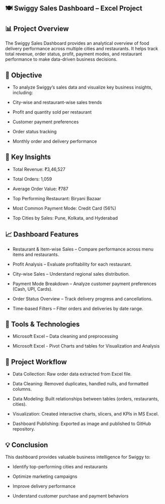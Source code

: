 ## 🍽️ Swiggy Sales Dashboard – Excel Project
## 📊 Project Overview

The Swiggy Sales Dashboard provides an analytical overview of food delivery performance across multiple cities and restaurants.
It helps track total revenue, order status, profit, payment modes, and restaurant performance to make data-driven business decisions.



## 🚀 Objective

- To analyze Swiggy’s sales data and visualize key business insights, including:

- City-wise and restaurant-wise sales trends

- Profit and quantity sold per restaurant

- Customer payment preferences

- Order status tracking

- Monthly order and delivery performance



## 🧠 Key Insights

- Total Revenue: ₹3,46,527

- Total Orders: 1,059

- Average Order Value: ₹787

- Top Performing Restaurant: Biryani Bazaar

- Most Common Payment Mode: Credit Card (56%)

- Top Cities by Sales: Pune, Kolkata, and Hyderabad



## 📈 Dashboard Features

- Restaurant & Item-wise Sales – Compare performance across menu items and restaurants.

- Profit Analysis – Evaluate profitability for each restaurant.

- City-wise Sales – Understand regional sales distribution.

- Payment Mode Breakdown – Analyze customer payment preferences (Cash, UPI, Cards).

- Order Status Overview – Track delivery progress and cancellations.

- Time-based Filters – Filter orders and deliveries by date range.



## 🧰 Tools & Technologies

- Microsoft Excel – Data cleaning and preprocessing

- Microsoft Excel - Pivot Charts and tables for Visualization and Analysis




## 📅 Project Workflow

- Data Collection: Raw order data extracted from Excel file.

- Data Cleaning: Removed duplicates, handled nulls, and formatted columns.

- Data Modeling: Built relationships between tables (orders, restaurants, cities).

- Visualization: Created interactive charts, slicers, and KPIs in MS Excel.

- Dashboard Publishing: Exported as image and published to GitHub repository.




## 💡 Conclusion

This dashboard provides valuable business intelligence for Swiggy to:

- Identify top-performing cities and restaurants

- Optimize marketing campaigns

- Improve delivery performance

- Understand customer purchase and payment behaviors
